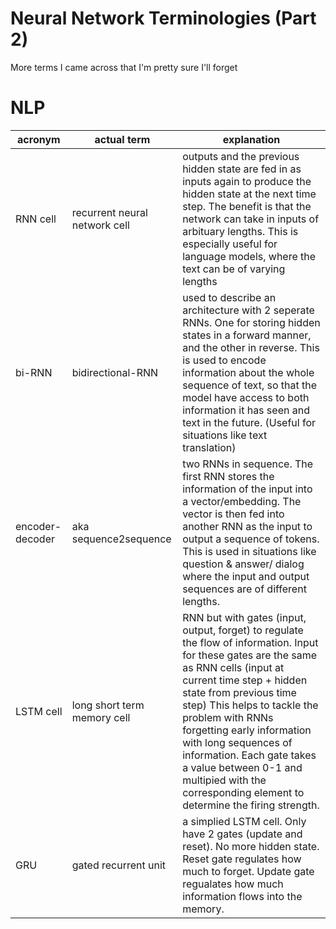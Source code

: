 # Neural Network Terminologies (Part 2)

More terms I came across that I'm pretty sure I'll forget

# NLP

| acronym        |actual term | explanation   |
|-------------|-------------|-------------|
| RNN cell | recurrent neural network cell | outputs and the previous hidden state are fed in as inputs again to produce the hidden state at the next time step. The benefit is that the network can take in inputs of arbituary lengths. This is especially useful for language models, where the text can be of varying lengths |  
| bi-RNN | bidirectional-RNN | used to describe an architecture with 2 seperate RNNs. One for storing hidden states in a forward manner, and the other in reverse. This is used to encode information about the whole sequence of text, so that the model have access to both information it has seen and text in the future. (Useful for situations like text translation) | 
| encoder-decoder | aka sequence2sequence | two RNNs in sequence. The first RNN stores the information of the input into a vector/embedding. The vector is then fed into another RNN as the input to output a sequence of tokens. This is used in situations like question & answer/ dialog where the input and output sequences are of different lengths. | 
| LSTM cell | long short term memory cell | RNN but with gates (input, output, forget) to regulate the flow of information. Input for these gates are the same as RNN cells (input at current time step + hidden state from previous time step) This helps to tackle the problem with RNNs forgetting early information with long sequences of information. Each gate takes a value between 0-1 and multipied with the corresponding element to determine the firing strength. |
| GRU | gated recurrent unit | a simplied LSTM cell. Only have 2 gates (update and reset). No more hidden state. Reset gate regulates how much to forget. Update gate regualates how much information flows into the memory. |
